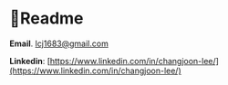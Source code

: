 # Readme

**Email**. [lcj1683@gmail.com](mailto:lcj1683@gmail.com)

**Linkedin**: [https://www.linkedin.com/in/changjoon-lee/](https://www.linkedin.com/in/changjoon-lee/)
